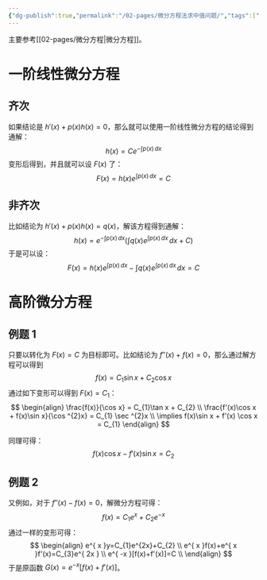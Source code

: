 ```yaml
---
{"dg-publish":true,"permalink":"/02-pages/微分方程法求中值问题/","tags":["personal/blog","math/高等数学/导数/中值定理","math/高等数学/微分方程"]}
---
```


主要参考[[02-pages/微分方程\|微分方程]]。
# 一阶线性微分方程
## 齐次

如果结论是 $\displaystyle h'(x)+p(x)h(x)=0$，那么就可以使用一阶线性微分方程的结论得到通解：
$$
h(x) = C e^{-\int p(x) \, dx }
$$
变形后得到，并且就可以设 $\displaystyle F(x)$ 了：
$$
F(x) = h(x) e ^{\int p(x) \, dx } = C
$$
## 非齐次
比如结论为 $\displaystyle h'(x) + p(x)h(x) = q(x)$，解该方程得到通解：
$$
h(x) = e ^{-\int p(x) \, dx } \left( \int q(x)e^{\int p(x) \, dx } \, dx + C \right)
$$
于是可以设：
$$
F(x) = h(x) e^{\int p(x) \, dx } - \int q(x)e^{\int p(x) \, dx } \, dx = C
$$
# 高阶微分方程
## 例题 1
只要以转化为 $\displaystyle F(x) = C$ 为目标即可。比如结论为 $\displaystyle f''(x)+f(x) = 0$，那么通过解方程可以得到 
$$
f(x) = C_{1}\sin x + C_{2}\cos x
$$
通过如下变形可以得到 $\displaystyle F(x) = C_{1}$：
$$
\begin{align}
\frac{f(x)}{\cos x} = C_{1}\tan x + C_{2} \\
\frac{f'(x)\cos x + f(x)\sin x}{\cos ^{2}x} = C_{1} \sec ^{2}x \\
\implies f(x)\sin x + f'(x) \cos x = C_{1}
\end{align}
$$

同理可得：
$$
f(x)\cos x-f'(x)\sin x = C_{2}
$$
## 例题 2
又例如，对于 $\displaystyle f''(x)-f(x)=0$，解微分方程可得：
$$
f(x)=C_{1}e^{x}+C_{2}e^{ -x }
$$
通过一样的变形可得：
$$
\begin{align}
e^{ x }y=C_{1}e^{2x}+C_{2} \\
e^{ x }f(x)+e^{ x }f'(x)=C_{3}e^{ 2x } \\
e^{ -x }[f(x)+f'(x)]=C \\
\end{align}
$$
于是原函数 $\displaystyle G(x)=e^{ -x }[f(x)+f'(x)]$。